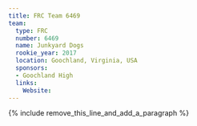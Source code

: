 ```yaml
---
title: FRC Team 6469
team:
  type: FRC
  number: 6469
  name: Junkyard Dogs
  rookie_year: 2017
  location: Goochland, Virginia, USA
  sponsors:
  - Goochland High
  links:
    Website:
---
```


{% include remove_this_line_and_add_a_paragraph %}